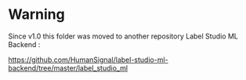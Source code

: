 # Warning

Since v1.0 this folder was moved to another repository Label Studio ML Backend :

https://github.com/HumanSignal/label-studio-ml-backend/tree/master/label_studio_ml